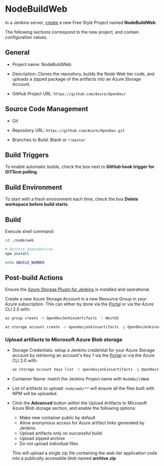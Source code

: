 # NodeBuildWeb

In a Jenkins server, [create](https://wiki.jenkins-ci.org/display/JENKINS/Building+a+software+project#Buildingasoftwareproject-Settinguptheproject) a new Free Style Project named **NodeBuildWeb**. 

The following sections correspond to the new project, and contain configuration values.

## General

* Project name: NodeBuildWeb

* Description: Clones the repository, builds the Node Web tier code, and uploads a zipped package of the artifacts into an Azure Storage Account.

* GitHub Project URL: `https://github.com/Azure/OpenDev/`

## Source Code Management

* Git

* Repository URL: `https://github.com/Azure/OpenDev.git`

* Branches to Build: Blank or `*/master`

## Build Triggers

To enable automatic builds, check the box next to **GitHub hook trigger for GITScm polling**.

## Build Environment

To start with a fresh environment each time, check the box **Delete workspace before build starts**.

## Build

Execute shell command:

```sh
cd ./node/web

# Restore dependencies
npm install 

echo $BUILD_NUMBER
```

## Post-build Actions

Ensure the [Azure Storage Plugin for Jenkins](https://docs.microsoft.com/en-us/azure/storage/storage-java-jenkins-continuous-integration-solution#how-to-install-the-azure-storage-plugin) is installed and operational.

Create a new Azure Storage Account in a new Resource Group in your Azure subscription. This can either by done via the [Portal](http://portal.azure.com) or via the Azure CLI 2.0 with:

```sh
az group create -n OpenDevJenkinsArtifacts -l WestUS

az storage account create -n opendevjenkinsartifacts -g OpenDevJenkinsArtifacts -l WestUS --sku Standard_LRS
```


### Upload artifacts to Microsoft Azure Blob storage

* Storage Credentials: setup a Jenkins credential for your Azure Storage account by retrieving an account's Key 1 via the [Portal](http://portal.azure.com) or via the Azure CLI 2.0 with:
    
    ```sh
    az storage account keys list -n opendevjenkinsartifacts -g OpenDevJenkinsArtifacts
    ```

* Container Name: match the Jenkins Project name with `NodeBuildWeb`

* List of artifacts to upload: `node/web/**` will ensure all the files built with NPM will be uploaded.

* Click the **Advanced** button within the Upload Artifacts to Microsoft Azure Blob storage section, and enable the following options:

    * Make new container public by default
    * Allow anonymous access for Azure artifact links generated by Jenkins.
    * Upload artifacts only on successful build
    * Upload zipped archive
    * Do not upload individual files

    This will upload a single zip file containing the web tier application code into a publically accessible blob named **archive.zip**
